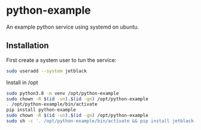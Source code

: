 # python-example

An example python service using systemd on ubuntu.

## Installation

First create a system user to tun the service:

```bash
sudo useradd --system jetblack
```

Install in /opt

```bash
sudo python3.8 -m venv /opt/python-example
sudo chown -R $(id -un).$(id -gn) /opt/python-example
. /opt/python-example/bin/activate
pip install python-example
sudo chown -R $(id -un).$(id -gn) /opt/python-example
sudo sh -c '. /opt/python-example/bin/activate && pip install jetblack-python-example'